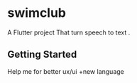 # swimclub

A Flutter project That turn speech to text .

## Getting Started

Help me for better ux/ui 
+new language  
